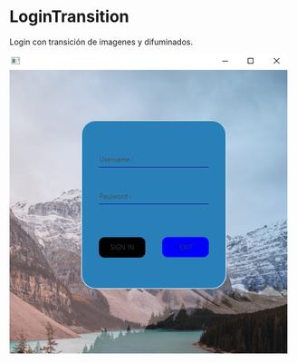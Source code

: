 # LoginTransition
Login con transición de imagenes y difuminados.


![](https://github.com/porteroFitness/LoginTransition/blob/masterr/Transition.jpg)
